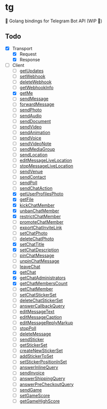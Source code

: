 # tg

🤖 Golang bindings for Telegram Bot API (WIP 🚧)


## Todo

 - [x] Transport
   - [x] Request
   - [x] Response
 - [ ] Client
   - [ ] [getUpdates](https://core.telegram.org/bots/api#getUpdates)
   - [ ] [setWebhook](https://core.telegram.org/bots/api#setwebhook)
   - [ ] [deleteWebhook](https://core.telegram.org/bots/api#deletewebhook)
   - [ ] [getWebhookInfo](https://core.telegram.org/bots/api#getwebhookinfo)
   - [x] [getMe](https://core.telegram.org/bots/api#getme)
   - [ ] [sendMessage](https://core.telegram.org/bots/api#sendmessage)
   - [ ] [forwardMessage](https://core.telegram.org/bots/api#forwardmessage)
   - [ ] [sendPhoto](https://core.telegram.org/bots/api#sendphoto)
   - [ ] [sendAudio](https://core.telegram.org/bots/api#sendaudio)
   - [ ] [sendDocument](https://core.telegram.org/bots/api#senddocument)
   - [ ] [sendVideo](https://core.telegram.org/bots/api#sendvideo)
   - [ ] [sendAnimation](https://core.telegram.org/bots/api#sendanimation)
   - [ ] [sendVoice](https://core.telegram.org/bots/api#sendvoice)
   - [ ] [sendVideoNote](https://core.telegram.org/bots/api#sendvideonote)
   - [ ] [sendMediaGroup](https://core.telegram.org/bots/api#sendMediaGroup)
   - [ ] [sendLocation](https://core.telegram.org/bots/api#sendlocation)
   - [ ] [editMessageLiveLocation](https://core.telegram.org/bots/api#editmessagelivelocation)
   - [ ] [stopMessageLiveLocation](https://core.telegram.org/bots/api#stopmessagelivelocation)
   - [ ] [sendVenue](https://core.telegram.org/bots/api#sendvenue)
   - [ ] [sendContact](https://core.telegram.org/bots/api#sendcontact)
   - [ ] [sendPoll](https://core.telegram.org/bots/api#sendpoll)
   - [ ] [sendChatAction](https://core.telegram.org/bots/api#sendchataction)
   - [x] [getUserProfilesPhoto](https://core.telegram.org/bots/api#getuserprofilephotos)
   - [x] [getFile](https://core.telegram.org/bots/api#getfile)
   - [x] [kickChatMember](https://core.telegram.org/bots/api#kickchatmember)
   - [x] [unbanChatMember](https://core.telegram.org/bots/api#unbanchatmember)
   - [x] [restrictChatMember](https://core.telegram.org/bots/api#restrictchatmember)
   - [ ] [promoteChatMember](https://core.telegram.org/bots/api#promotechatmember)
   - [ ] [exportChatInviteLink](https://core.telegram.org/bots/api#exportchatinvitelink)
   - [ ] [setChatPhoto](https://core.telegram.org/bots/api#setchatphoto)
   - [ ] [deleteChatPhoto](https://core.telegram.org/bots/api#deletechatphoto)
   - [x] [setChatTitle](https://core.telegram.org/bots/api#setchattitle)
   - [x] [setChatDescription](https://core.telegram.org/bots/api#setchatdescription)
   - [ ] [pinChatMessage](https://core.telegram.org/bots/api#pinchatmessage)
   - [ ] [unpinChatMessage](https://core.telegram.org/bots/api#unpinchatmessage)
   - [ ] [leaveChat](https://core.telegram.org/bots/api#leavechat)
   - [x] [getChat](https://core.telegram.org/bots/api#getchat)
   - [x] [getChatAdministrators](https://core.telegram.org/bots/api#getchatadministrators)
   - [x] [getChatMembersCount](https://core.telegram.org/bots/api#getchatmemberscount)
   - [ ] [getChatMember](https://core.telegram.org/bots/api#getchatmember)
   - [ ] [setChatStickerSet](https://core.telegram.org/bots/api#setchatstickerset)
   - [ ] [deleteChatStickerSet](https://core.telegram.org/bots/api#deletechatstickerset)
   - [ ] [answerCallbackQuery](https://core.telegram.org/bots/api#answercallbackquery)
   - [ ] [editMessageText](https://core.telegram.org/bots/api#editmessagetext)
   - [ ] [editMessageCaption](https://core.telegram.org/bots/api#editmessagecaption)
   - [ ] [editMessageReplyMarkup](https://core.telegram.org/bots/api#editmessagereplymarkup)
   - [ ] [stopPoll](https://core.telegram.org/bots/api#stoppoll)
   - [ ] [deleteMessage](https://core.telegram.org/bots/api#deletemessage)
   - [ ] [sendSticker](https://core.telegram.org/bots/api#sendsticker)
   - [ ] [getStickerSet](https://core.telegram.org/bots/api#getstickerset)
   - [ ] [createNewStickerSet](https://core.telegram.org/bots/api#createnewstickerset)
   - [ ] [addStickerToSet](https://core.telegram.org/bots/api#addstickertoset)
   - [ ] [setStickerPositionInSet](https://core.telegram.org/bots/api#setstickerpositioninset)
   - [ ] [answerInlineQuery](https://core.telegram.org/bots/api#answerinlinequery)
   - [ ] [sendInvoice](https://core.telegram.org/bots/api#payments)
   - [ ] [answerShippingQuery](https://core.telegram.org/bots/api#answershippingquery)
   - [ ] [answerPreCheckoutQuery](https://core.telegram.org/bots/api#answerprecheckoutquery)
   - [ ] [sendGame](https://core.telegram.org/bots/api#sendgame)
   - [ ] [setGameScore](https://core.telegram.org/bots/api#setgamescore)
   - [ ] [getGameHighScore](https://core.telegram.org/bots/api#setgamescore)
